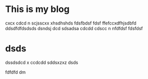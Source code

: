 # This is my blog
cxcx cdcd n scjsscxx xhsdhshds fdsfbdsf  fdsf ffefccxdfhjsdbfd ddsdfdfdsdsds dsndsj dcd sdsadsa cdcdd cdscc n nfdfdsf 
fdsfdsf

# dsds
dssdsdcd
 x
 ccdcdd
sddsxzxz
dsds


fdfdfd
dm